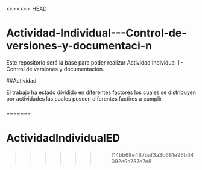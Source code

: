 <<<<<<< HEAD
# Actividad-Individual---Control-de-versiones-y-documentaci-n
Este repositorio será la base para poder realizar Actividad Individual 1 - Control de versiones y documentación.

##Actividad

El trabajo ha estado dividido en diferentes factores los cuales se distribuyen por actividades las cuales poseen diferentes factires a cumplir

###
=======

# ActividadIndividualED
>>>>>>> f14bb68e487baf3a3b681e96b04092e9a787e7e8
